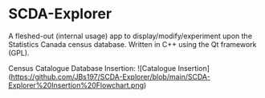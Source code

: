 # SCDA-Explorer
A fleshed-out (internal usage) app to display/modify/experiment upon the Statistics Canada census database. Written in C++ using the Qt framework (GPL).

Census Catalogue Database Insertion:
![Catalogue Insertion] (https://github.com/JBs197/SCDA-Explorer/blob/main/SCDA-Explorer%20Insertion%20Flowchart.png)
